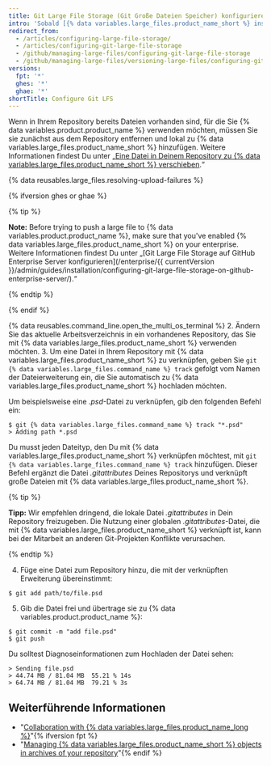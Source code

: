 ```yaml
---
title: Git Large File Storage (Git Große Dateien Speicher) konfigurieren
intro: 'Sobald [{% data variables.large_files.product_name_short %} installiert wurde](/articles/installing-git-large-file-storage/), musst Du es mit einer großen Datei in Deinem Repository verknüpfen.'
redirect_from:
  - /articles/configuring-large-file-storage/
  - /articles/configuring-git-large-file-storage
  - /github/managing-large-files/configuring-git-large-file-storage
  - /github/managing-large-files/versioning-large-files/configuring-git-large-file-storage
versions:
  fpt: '*'
  ghes: '*'
  ghae: '*'
shortTitle: Configure Git LFS
---
```


Wenn in Ihrem Repository bereits Dateien vorhanden sind, für die Sie {% data variables.product.product_name %} verwenden möchten, müssen Sie sie zunächst aus dem Repository entfernen und lokal zu {% data variables.large_files.product_name_short %} hinzufügen. Weitere Informationen findest Du unter „[Eine Datei in Deinem Repository zu {% data variables.large_files.product_name_short %} verschieben](/articles/moving-a-file-in-your-repository-to-git-large-file-storage).“

{% data reusables.large_files.resolving-upload-failures %}

{% ifversion ghes or ghae %}

{% tip %}

**Note:** Before trying to push a large file to {% data variables.product.product_name %}, make sure that you've enabled {% data variables.large_files.product_name_short %} on your enterprise. Weitere Informationen findest Du unter „[Git Large File Storage auf GitHub Enterprise Server konfigurieren](/enterprise/{{ currentVersion }}/admin/guides/installation/configuring-git-large-file-storage-on-github-enterprise-server/).“

{% endtip %}

{% endif %}

{% data reusables.command_line.open_the_multi_os_terminal %}
2. Ändern Sie das aktuelle Arbeitsverzeichnis in ein vorhandenes Repository, das Sie mit {% data variables.large_files.product_name_short %} verwenden möchten.
3. Um eine Datei in Ihrem Repository mit {% data variables.large_files.product_name_short %} zu verknüpfen, geben Sie `git {% data variables.large_files.command_name %} track` gefolgt vom Namen der Dateierweiterung ein, die Sie automatisch zu {% data variables.large_files.product_name_short %} hochladen möchten.

  Um beispielsweise eine _.psd_-Datei zu verknüpfen, gib den folgenden Befehl ein:
  ```shell
  $ git {% data variables.large_files.command_name %} track "*.psd"
  > Adding path *.psd
  ```
  Du musst jeden Dateityp, den Du mit {% data variables.large_files.product_name_short %} verknüpfen möchtest, mit `git {% data variables.large_files.command_name %} track` hinzufügen. Dieser Befehl ergänzt die Datei *.gitattributes* Deines Repositorys und verknüpft große Dateien mit {% data variables.large_files.product_name_short %}.

  {% tip %}

  **Tipp:** Wir empfehlen dringend, die lokale Datei *.gitattributes* in Dein Repository freizugeben. Die Nutzung einer globalen *.gitattributes*-Datei, die mit {% data variables.large_files.product_name_short %} verknüpft ist, kann bei der Mitarbeit an anderen Git-Projekten Konflikte verursachen.

  {% endtip %}

4. Füge eine Datei zum Repository hinzu, die mit der verknüpften Erweiterung übereinstimmt:
  ```shell
  $ git add path/to/file.psd
  ```
5. Gib die Datei frei und übertrage sie zu {% data variables.product.product_name %}:
  ```shell
  $ git commit -m "add file.psd"
  $ git push
  ```
  Du solltest Diagnoseinformationen zum Hochladen der Datei sehen:
  ```shell
  > Sending file.psd
  > 44.74 MB / 81.04 MB  55.21 % 14s
  > 64.74 MB / 81.04 MB  79.21 % 3s
  ```

## Weiterführende Informationen

- "[Collaboration with {% data variables.large_files.product_name_long %}](/articles/collaboration-with-git-large-file-storage/)"{% ifversion fpt %}
- "[Managing {% data variables.large_files.product_name_short %} objects in archives of your repository](/github/administering-a-repository/managing-git-lfs-objects-in-archives-of-your-repository)"{% endif %}

